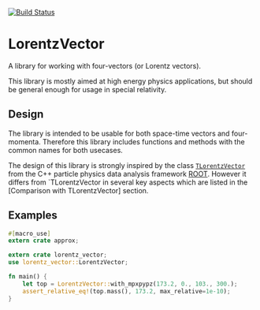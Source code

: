 [![Build Status](https://travis-ci.org/korenchkin/lorentz_vector.svg?branch=master)](https://travis-ci.org/korenchkin/lorentz_vector)

# LorentzVector

A library for working with four-vectors (or Lorentz vectors).

This library is mostly aimed at high energy physics applications,
but should be general enough for usage in special relativity.

## Design

The library is intended to be usable for both space-time vectors and
four-momenta.  Therefore this library includes functions and methods
with the common names for both usecases.

The design of this library is strongly inspired by the class
[`TLorentzVector`] from the C++ particle physics data analysis
framework [ROOT]. However it differs from `TLorentzVector in several
key aspects which are listed in the [Comparison with TLorentzVector]
section.

[`TLorentzVector`]: https://root.cern.ch/doc/master/classTLorentzVector.html
[ROOT]: https://root.cern.ch

## Examples

```rust
#[macro_use]
extern crate approx;

extern crate lorentz_vector;
use lorentz_vector::LorentzVector;

fn main() {
    let top = LorentzVector::with_mpxpypz(173.2, 0., 103., 300.);
    assert_relative_eq!(top.mass(), 173.2, max_relative=1e-10);
}
```
